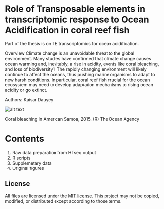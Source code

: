 # Role of Transposable elements in transcriptomic response to Ocean Acidification in coral reef fish
Part of the thesis is on TE transcriptomics for ocean acidification.

Overview
Climate change is an unavoidable threat to the global environment.
 Many studies have confirmed that climate change causes ocean warming and, inevitably, a rise in acidity, events like coral bleaching, and loss of biodiversity1. The rapidly changing environment will likely continue to affect the oceans, thus pushing marine organisms to adapt to new harsh conditions. In particular, coral reef fish crucial for the ocean ecosystem may need to develop adaptation mechanisms to rising ocean acidity or go extinct.
 
Authors:
Kaisar Dauyey 

![alt text](https://d2zmi9say0r1yj.cloudfront.net/OceanImageBank_TheOceanAgency_Bleaching_55.jpg)

Coral bleaching in American Samoa, 2015.
(R) The Ocean Agency

# Contents

1. Raw data preparation from HTseq output
2. R scripts
3. Supplemetary data
4. Original figures


## License
All files are licensed under the [MIT license](http://opensource.org/licenses/MIT). This project may not be copied, modified, or distributed except according to those terms.

